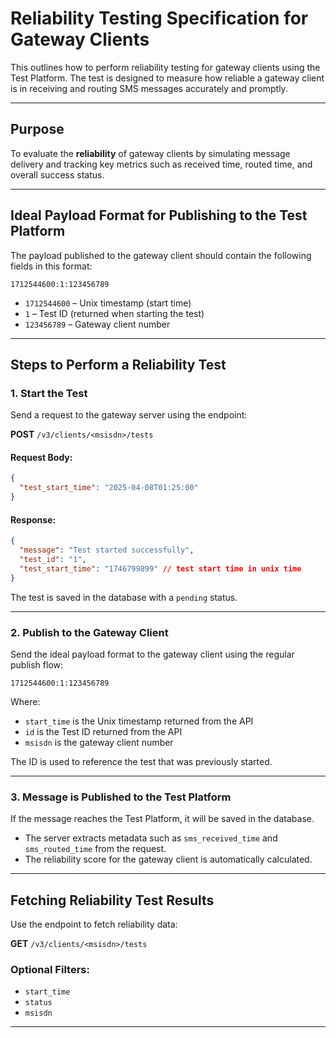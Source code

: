 # Reliability Testing Specification for Gateway Clients

This outlines how to perform reliability testing for gateway clients using the Test Platform. The test is designed to measure how reliable a gateway client is in receiving and routing SMS messages accurately and promptly.

---

## Purpose
To evaluate the **reliability** of gateway clients by simulating message delivery and tracking key metrics such as received time, routed time, and overall success status.

---

## Ideal Payload Format for Publishing to the Test Platform
The payload published to the gateway client should contain the following fields in this format:

```
1712544600:1:123456789
```

- `1712544600` – Unix timestamp (start time)  
- `1` – Test ID (returned when starting the test)  
- `123456789` – Gateway client number

---

## Steps to Perform a Reliability Test

### 1. Start the Test
Send a request to the gateway server using the endpoint:

**POST** `/v3/clients/<msisdn>/tests`

#### Request Body:
```json
{
  "test_start_time": "2025-04-08T01:25:00"
}
```

#### Response:
```json
{
  "message": "Test started successfully",
  "test_id": "1",
  "test_start_time": "1746799899" // test start time in unix time
}
```

The test is saved in the database with a `pending` status.

---

### 2. Publish to the Gateway Client
Send the ideal payload format to the gateway client using the regular publish flow:

```
1712544600:1:123456789
```

Where:
- `start_time` is the Unix timestamp returned from the API
- `id` is the Test ID returned from the API
- `msisdn` is the gateway client number

The ID is used to reference the test that was previously started.

---

### 3. Message is Published to the Test Platform
If the message reaches the Test Platform, it will be saved in the database.

- The server extracts metadata such as `sms_received_time` and `sms_routed_time` from the request.
- The reliability score for the gateway client is automatically calculated.

---

## Fetching Reliability Test Results
Use the endpoint to fetch reliability data:

**GET** `/v3/clients/<msisdn>/tests`

### Optional Filters:
- `start_time`
- `status`
- `msisdn`

---
